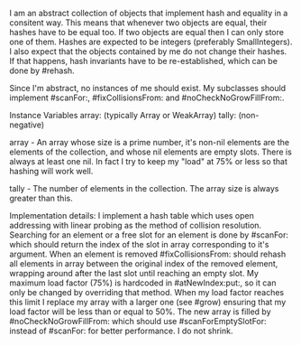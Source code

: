 I am an abstract collection of objects that implement hash and equality in a consitent way. This means that whenever two objects are equal, their hashes have to be equal too. If two objects are equal then I can only store one of them. Hashes are expected to be integers (preferably SmallIntegers). I also expect that the objects contained by me do not change their hashes. If that happens, hash invariants have to be re-established, which can be done by #rehash.Since I'm abstract, no instances of me should exist. My subclasses should implement #scanFor:, #fixCollisionsFrom: and #noCheckNoGrowFillFrom:.Instance Variables	array:		<ArrayedCollection> (typically Array or WeakArray)	tally:		<Integer> (non-negative)array	- An array whose size is a prime number, it's non-nil elements are the elements of the collection, and whose nil elements are empty slots. There is always at least one nil. In fact I try to keep my "load" at 75% or less so that hashing will work well.tally	- The number of elements in the collection. The array size is always greater than this.Implementation details:I implement a hash table which uses open addressing with linear probing as the method of collision resolution. Searching for an element or a free slot for an element is done by #scanFor: which should return the index of the slot in array corresponding to it's argument. When an element is removed #fixCollisionsFrom: should rehash all elements in array between the original index of the removed element, wrapping around after the last slot until reaching an empty slot. My maximum load factor (75%) is hardcoded in #atNewIndex:put:, so it can only be changed by overriding that method. When my load factor reaches this limit I replace my array with a larger one (see #grow) ensuring that my load factor will be less than or equal to 50%. The new array is filled by #noCheckNoGrowFillFrom: which should use #scanForEmptySlotFor: instead of #scanFor: for better performance. I do not shrink.